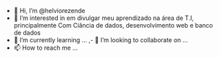 - 👋 Hi, I’m @helviorezende
- 👀 I’m interested in  em divulgar meu aprendizado na área de T.I, principalmente Com Ciância de dados, desenvolvimento web e banco de dados
- 🌱 I’m currently learning ...
,- 💞️ I’m looking to collaborate on ... 
- 📫 How to reach me ...

<!---
helviorezende/helviorezende is a ✨ special ✨ repository because its `README.md` (this file) appears on your GitHub profile.
You can click the Preview link to take a look at your changes.
--->
